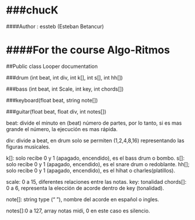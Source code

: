 ###chucK 
=====
####Author : essteb (Esteban Betancur)

####For the course Algo-Ritmos 
=====

##Public class Looper documentation 


###drum (int beat, int div, int k[], int s[], int hh[])

###bass (int beat, int Scale, int key, int chords[])

###keyboard(float beat, string note[])

###guitar(float beat, float div, int notes[])



beat: divide el minuto en (beat) número de partes, por lo tanto, si es mas grande el número, la ejecución es mas rápida.

div: divide a beat, en  drum solo se permiten (1,2,4,8,16) representando las figuras musicales.

k[]: solo recibe 0 y 1 (apagado, encendido), es el bass drum o bombo.
s[]: solo recibe 0 y 1 (apagado, encendido), es el snare drum o redoblante.
hh[]; solo recibe 0 y 1 (apagado, encendido), es el hihat o charles(platillos).

scale: 0 a 15, diferentes relaciones entre las notas.
key: tonalidad 
chords[]: 0 a 6, representa la elección de acorde dentro de key (tonalidad).

note[]: string type (“ ”), nombre del acorde en español o ingles.

notes[]:0 a 127, array notas midi, 0 en este caso es silencio.

